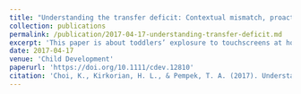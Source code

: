 ```yaml
---
title: "Understanding the transfer deficit: Contextual mismatch, proactive interference, and working memory affect toddlers’ video-based transfer"
collection: publications
permalink: /publication/2017-04-17-understanding-transfer-deficit.md
excerpt: 'This paper is about toddlers’ explosure to touchscreens at home and learning task performance in the lab '
date: 2017-04-17
venue: 'Child Development'
paperurl: 'https://doi.org/10.1111/cdev.12810'
citation: 'Choi, K., Kirkorian, H. L., & Pempek, T. A. (2017). Understanding the transfer deficit: Contextual mismatch, proactive interference, and working memory affect toddlers’ video-based transfer. <i>Child Development<\i>. Advance Online Publication. '
---
```

